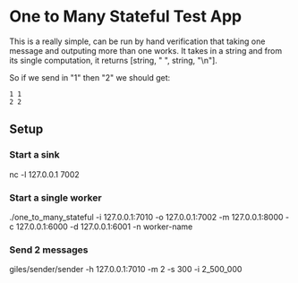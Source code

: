 # One to Many Stateful Test App

This is a really simple, can be run by hand verification that taking one message and outputing more than one works. It takes in a string and from its single computation, it returns [string, " ", string, "\n"].

So if we send in "1" then "2" we should get:

```
1 1
2 2
```

## Setup

### Start a sink

nc -l 127.0.0.1 7002

### Start a single worker

./one_to_many_stateful -i 127.0.0.1:7010 -o 127.0.0.1:7002 -m 127.0.0.1:8000 -c 127.0.0.1:6000 -d 127.0.0.1:6001 -n worker-name

### Send 2 messages

giles/sender/sender -h 127.0.0.1:7010 -m 2 -s 300 -i 2_500_000
